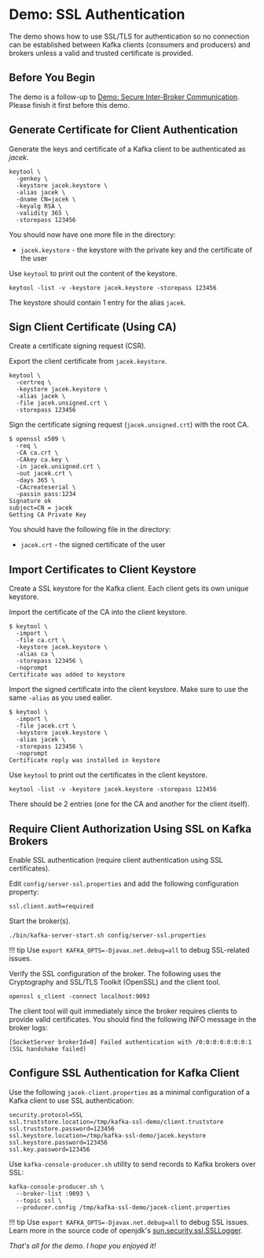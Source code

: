 # Demo: SSL Authentication

The demo shows how to use SSL/TLS for authentication so no connection can be established between Kafka clients (consumers and producers) and brokers unless a valid and trusted certificate is provided.

## Before You Begin

The demo is a follow-up to [Demo: Secure Inter-Broker Communication](secure-inter-broker-communication.md). Please finish it first before this demo.

## Generate Certificate for Client Authentication

Generate the keys and certificate of a Kafka client to be authenticated as *jacek*.

```shell
keytool \
  -genkey \
  -keystore jacek.keystore \
  -alias jacek \
  -dname CN=jacek \
  -keyalg RSA \
  -validity 365 \
  -storepass 123456
```

You should now have one more file in the directory:

* `jacek.keystore` - the keystore with the private key and the certificate of the user

Use `keytool` to print out the content of the keystore.

```shell
keytool -list -v -keystore jacek.keystore -storepass 123456
```

The keystore should contain 1 entry for the alias `jacek`.

## Sign Client Certificate (Using CA)

Create a certificate signing request (CSR).

Export the client certificate from `jacek.keystore`.

```shell
keytool \
  -certreq \
  -keystore jacek.keystore \
  -alias jacek \
  -file jacek.unsigned.crt \
  -storepass 123456
```

Sign the certificate signing request (`jacek.unsigned.crt`) with the root CA.

```console
$ openssl x509 \
  -req \
  -CA ca.crt \
  -CAkey ca.key \
  -in jacek.unsigned.crt \
  -out jacek.crt \
  -days 365 \
  -CAcreateserial \
  -passin pass:1234
Signature ok
subject=CN = jacek
Getting CA Private Key
```

You should have the following file in the directory:

* `jacek.crt` - the signed certificate of the user

## Import Certificates to Client Keystore

Create a SSL keystore for the Kafka client. Each client gets its own unique keystore.

Import the certificate of the CA into the client keystore.

``` console
$ keytool \
  -import \
  -file ca.crt \
  -keystore jacek.keystore \
  -alias ca \
  -storepass 123456 \
  -noprompt
Certificate was added to keystore
```

Import the signed certificate into the client keystore. Make sure to use the same `-alias` as you used ealier.

``` console
$ keytool \
  -import \
  -file jacek.crt \
  -keystore jacek.keystore \
  -alias jacek \
  -storepass 123456 \
  -noprompt
Certificate reply was installed in keystore
```

Use `keytool` to print out the certificates in the client keystore.

```shell
keytool -list -v -keystore jacek.keystore -storepass 123456
```

There should be 2 entries (one for the CA and another for the client itself).

## Require Client Authorization Using SSL on Kafka Brokers

Enable SSL authentication (require client authentication using SSL certificates).

Edit `config/server-ssl.properties` and add the following configuration property:

```text
ssl.client.auth=required
```

Start the broker(s).

```shell
./bin/kafka-server-start.sh config/server-ssl.properties
```

!!! tip
    Use `export KAFKA_OPTS=-Djavax.net.debug=all` to debug SSL-related issues.

Verify the SSL configuration of the broker. The following uses the Cryptography and SSL/TLS Toolkit (OpenSSL) and the client tool.

```shell
openssl s_client -connect localhost:9093
```

The client tool will quit immediately since the broker requires clients to provide valid certificates. You should find the following INFO message in the broker logs:

```text
[SocketServer brokerId=0] Failed authentication with /0:0:0:0:0:0:0:1 (SSL handshake failed)
```

## Configure SSL Authentication for Kafka Client

Use the following `jacek-client.properties` as a minimal configuration of a Kafka client to use SSL authentication:

```text
security.protocol=SSL
ssl.truststore.location=/tmp/kafka-ssl-demo/client.truststore
ssl.truststore.password=123456
ssl.keystore.location=/tmp/kafka-ssl-demo/jacek.keystore
ssl.keystore.password=123456
ssl.key.password=123456
```

Use `kafka-console-producer.sh` utility to send records to Kafka brokers over SSL:

```shell
kafka-console-producer.sh \
  --broker-list :9093 \
  --topic ssl \
  --producer.config /tmp/kafka-ssl-demo/jacek-client.properties
```

!!! tip
    Use `export KAFKA_OPTS=-Djavax.net.debug=all` to debug SSL issues. Learn more in the source code of openjdk's [sun.security.ssl.SSLLogger](https://github.com/AdoptOpenJDK/openjdk-jdk11u/blob/master/src/java.base/share/classes/sun/security/ssl/SSLLogger.java).

*That's all for the demo. I hope you enjoyed it!*

